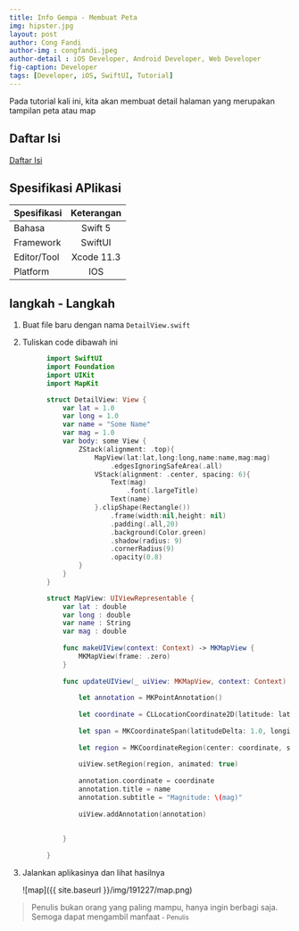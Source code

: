 ```yaml
---
title: Info Gempa - Membuat Peta
img: hipster.jpg
layout: post
author: Cong Fandi
author-img : congfandi.jpeg
author-detail : iOS Developer, Android Developer, Web Developer
fig-caption: Developer
tags: [Developer, iOS, SwiftUI, Tutorial]
---
```


Pada tutorial kali ini, kita akan membuat detail halaman yang merupakan tampilan peta atau map
<!--more-->


## Daftar Isi ##

[Daftar Isi](https://thengoding.com/2019/12/27/j-info-gempa-daftar-isi/)


## Spesifikasi APlikasi ##

|  Spesifikasi  | Keterangan      |
| :------------ |:---------------:|
|  Bahasa       | Swift 5         |
| Framework     | SwiftUI         |
| Editor/Tool   | Xcode 11.3      |
| Platform      | IOS             | 


## langkah - Langkah ##

1. Buat file baru dengan nama `DetailView.swift`
2. Tuliskan code dibawah ini
   
   ```swift
         import SwiftUI
         import Foundation
         import UIKit
         import MapKit

         struct DetailView: View {
             var lat = 1.0
             var long = 1.0
             var name = "Some Name"
             var mag = 1.0
             var body: some View {
                 ZStack(alignment: .top){
                     MapView(lat:lat,long:long,name:name,mag:mag)
                         .edgesIgnoringSafeArea(.all)
                     VStack(alignment: .center, spacing: 6){
                         Text(mag)
                             .font(.largeTitle)
                         Text(name)
                     }.clipShape(Rectangle())
                         .frame(width:nil,height: nil)
                         .padding(.all,20)
                         .background(Color.green)
                         .shadow(radius: 9)
                         .cornerRadius(9)
                         .opacity(0.8)
                 }
             }
         }

         struct MapView: UIViewRepresentable {
             var lat : double
             var long : double
             var name : String
             var mag : double
             
             func makeUIView(context: Context) -> MKMapView {
                 MKMapView(frame: .zero)
             }
             
             func updateUIView(_ uiView: MKMapView, context: Context) {
                 
                 let annotation = MKPointAnnotation()
                 
                 let coordinate = CLLocationCoordinate2D(latitude: lat, longitude: long)
                 
                 let span = MKCoordinateSpan(latitudeDelta: 1.0, longitudeDelta: 1.0)
                 
                 let region = MKCoordinateRegion(center: coordinate, span: span)
                 
                 uiView.setRegion(region, animated: true)
                 
                 annotation.coordinate = coordinate
                 annotation.title = name
                 annotation.subtitle = "Magnitude: \(mag)"
                 
                 uiView.addAnnotation(annotation)
                 
                 
             }
             
         }


   ```


3. Jalankan aplikasinya dan lihat hasilnya 
   
   ![map]({{ site.baseurl }}/img/191227/map.png)

>Penulis bukan orang yang paling mampu, hanya ingin berbagi saja. Semoga dapat mengambil manfaat<small> - Penulis</small>


